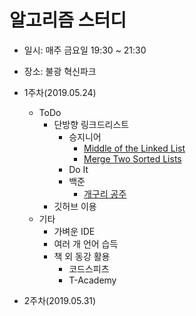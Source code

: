 알고리즘 스터디
=========

+ 일시: 매주 금요일 19:30 ~ 21:30
+ 장소: 불광 혁신파크

+ 1주차(2019.05.24)
	+ ToDo
		+ 단방향 링크드리스트
			+ 승지니어
				+ [Middle of the Linked List](https://www.youtube.com/watch?v=ucJ1XhM6EEU)
				+ [Merge Two Sorted Lists](https://www.youtube.com/watch?v=t4c-fkpycVA)
			+ Do It
			+ 백준
				+ [개구리 공주](https://www.acmicpc.net/problem/2983)
		+ 깃허브 이용
	+ 기타
		+ 가벼운 IDE
		+ 여러 개 언어 습득
		+ 책 외 동강 활용
			+ 코드스피츠
			+ T-Academy
+ 2주차(2019.05.31)
